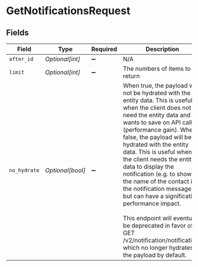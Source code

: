 # GetNotificationsRequest


## Fields

| Field                                                                                                                                                                                                                                                                                                                                                                                                                                                                                                                                                                                                | Type                                                                                                                                                                                                                                                                                                                                                                                                                                                                                                                                                                                                 | Required                                                                                                                                                                                                                                                                                                                                                                                                                                                                                                                                                                                             | Description                                                                                                                                                                                                                                                                                                                                                                                                                                                                                                                                                                                          |
| ---------------------------------------------------------------------------------------------------------------------------------------------------------------------------------------------------------------------------------------------------------------------------------------------------------------------------------------------------------------------------------------------------------------------------------------------------------------------------------------------------------------------------------------------------------------------------------------------------- | ---------------------------------------------------------------------------------------------------------------------------------------------------------------------------------------------------------------------------------------------------------------------------------------------------------------------------------------------------------------------------------------------------------------------------------------------------------------------------------------------------------------------------------------------------------------------------------------------------- | ---------------------------------------------------------------------------------------------------------------------------------------------------------------------------------------------------------------------------------------------------------------------------------------------------------------------------------------------------------------------------------------------------------------------------------------------------------------------------------------------------------------------------------------------------------------------------------------------------- | ---------------------------------------------------------------------------------------------------------------------------------------------------------------------------------------------------------------------------------------------------------------------------------------------------------------------------------------------------------------------------------------------------------------------------------------------------------------------------------------------------------------------------------------------------------------------------------------------------- |
| `after_id`                                                                                                                                                                                                                                                                                                                                                                                                                                                                                                                                                                                           | *Optional[int]*                                                                                                                                                                                                                                                                                                                                                                                                                                                                                                                                                                                      | :heavy_minus_sign:                                                                                                                                                                                                                                                                                                                                                                                                                                                                                                                                                                                   | N/A                                                                                                                                                                                                                                                                                                                                                                                                                                                                                                                                                                                                  |
| `limit`                                                                                                                                                                                                                                                                                                                                                                                                                                                                                                                                                                                              | *Optional[int]*                                                                                                                                                                                                                                                                                                                                                                                                                                                                                                                                                                                      | :heavy_minus_sign:                                                                                                                                                                                                                                                                                                                                                                                                                                                                                                                                                                                   | The numbers of items to return                                                                                                                                                                                                                                                                                                                                                                                                                                                                                                                                                                       |
| `no_hydrate`                                                                                                                                                                                                                                                                                                                                                                                                                                                                                                                                                                                         | *Optional[bool]*                                                                                                                                                                                                                                                                                                                                                                                                                                                                                                                                                                                     | :heavy_minus_sign:                                                                                                                                                                                                                                                                                                                                                                                                                                                                                                                                                                                   | When true, the payload will not be hydrated with the entity data. This is useful when the client does not need the entity data and wants to save on API calls (performance gain). When false, the payload will be hydrated with the entity data. This is useful when the client needs the entity data to display the notification (e.g. to show the name of the contact in the notification message), but can have a significative performance impact.<br/><br/>This endpoint will eventually be deprecated in favor of GET /v2/notification/notifications which no longer hydrates the payload by default.<br/> |